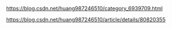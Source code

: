 https://blog.csdn.net/huang987246510/category_6939709.html



https://blog.csdn.net/huang987246510/article/details/80820355

